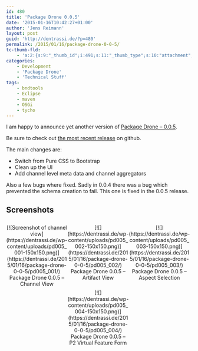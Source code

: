 ```yaml
---
id: 480
title: 'Package Drone 0.0.5'
date: '2015-01-16T10:42:27+01:00'
author: 'Jens Reimann'
layout: post
guid: 'http://dentrassi.de/?p=480'
permalink: /2015/01/16/package-drone-0-0-5/
tc-thumb-fld:
    - 'a:2:{s:9:"_thumb_id";i:491;s:11:"_thumb_type";s:10:"attachment";}'
categories:
    - Development
    - 'Package Drone'
    - 'Technical Stuff'
tags:
    - bndtools
    - Eclipse
    - maven
    - OSGi
    - tycho
---
```


I am happy to announce yet another version of [Package Drone – 0.0.5](https://github.com/ctron/package-drone/releases/tag/v0.0.5).

Be sure to check out [the most recent release](https://github.com/ctron/package-drone/releases) on github.

The main changes are:

- Switch from Pure CSS to Bootstrap
- Clean up the UI
- Add channel level meta data and channel aggregators

Also a few bugs where fixed. Sadly in 0.0.4 there was a bug which prevented the schema creation to fail. This one is fixed in the 0.0.5 release.

## Screenshots

 <style>
			#gallery-1 {
				margin: auto;
			}
			#gallery-1 .gallery-item {
				float: left;
				margin-top: 10px;
				text-align: center;
				width: 33%;
			}
			#gallery-1 img {
				border: 2px solid #cfcfcf;
			}
			#gallery-1 .gallery-caption {
				margin-left: 0;
			}
			/* see gallery_shortcode() in wp-includes/media.php */
		</style><div class="gallery galleryid-480 gallery-columns-3 gallery-size-thumbnail" id="gallery-1"><dl class="gallery-item"> <dt class="gallery-icon landscape"> [![Screenshot of channel view](https://dentrassi.de/wp-content/uploads/pd005_001-150x150.png)](https://dentrassi.de/2015/01/16/package-drone-0-0-5/pd005_001/) </dt> <dd class="wp-caption-text gallery-caption" id="gallery-1-483"> Package Drone 0.0.5 – Channel View </dd></dl><dl class="gallery-item"> <dt class="gallery-icon landscape"> [![](https://dentrassi.de/wp-content/uploads/pd005_002-150x150.png)](https://dentrassi.de/2015/01/16/package-drone-0-0-5/pd005_002/) </dt> <dd class="wp-caption-text gallery-caption" id="gallery-1-489"> Package Drone 0.0.5 – Artifact View </dd></dl><dl class="gallery-item"> <dt class="gallery-icon landscape"> [![](https://dentrassi.de/wp-content/uploads/pd005_003-150x150.png)](https://dentrassi.de/2015/01/16/package-drone-0-0-5/pd005_003/) </dt> <dd class="wp-caption-text gallery-caption" id="gallery-1-490"> Package Drone 0.0.5 – Aspect Selection </dd></dl>  
<dl class="gallery-item"> <dt class="gallery-icon landscape"> [![](https://dentrassi.de/wp-content/uploads/pd005_004-150x150.png)](https://dentrassi.de/2015/01/16/package-drone-0-0-5/pd005_004/) </dt> <dd class="wp-caption-text gallery-caption" id="gallery-1-491"> Package Drone 0.0.5 – P2 Virtual Feature Form </dd></dl>   
 </div>